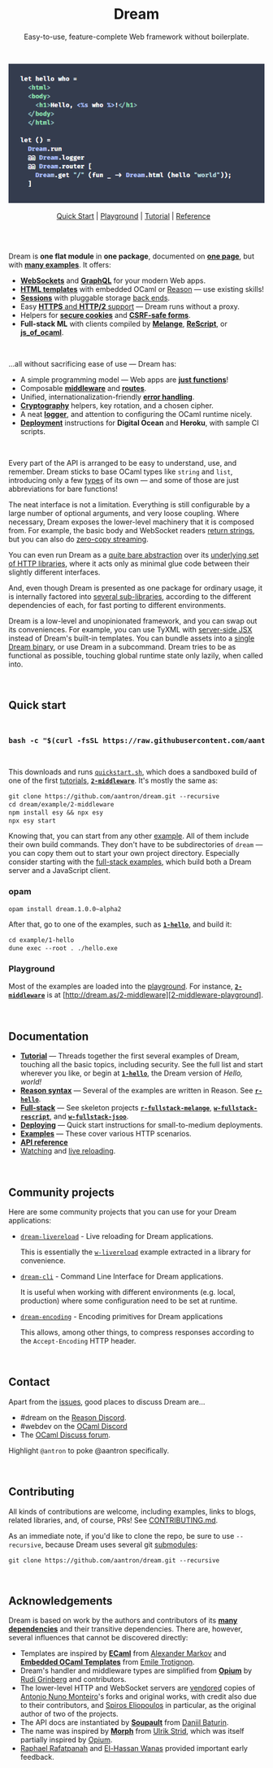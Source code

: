 <h1 align="center">Dream</h1>

<p align="center">
Easy-to-use, feature-complete Web framework without boilerplate.
</p>

<br>

<p align="center">
<img src="https://raw.githubusercontent.com/aantron/dream/master/docs/asset/sample.png"></img>
</p>

<p align="center">
  <a href="#quick-start">Quick Start</a> |
  <a href="http://dream.as">Playground</a> |
  <a href="https://github.com/aantron/dream/tree/master/example#readme">
    Tutorial</a> |
  <a href="https://aantron.github.io/dream/">Reference</a>
  &nbsp;&nbsp;
</p>

<br>
<br>

Dream is **one flat module** in **one package**, documented on
[**one page**][api-main], but with [**many examples**][tutorial]. It offers:

- [**WebSockets**][websocket] and [**GraphQL**][graphql] for your modern Web
  apps.
- [**HTML templates**][templates] with embedded OCaml or
  [Reason][reason-templates] &mdash; use existing skills!
- [**Sessions**][sessions] with pluggable storage [back ends][back-ends].
- Easy [**HTTPS** and **HTTP/2** support][https] &mdash; Dream runs without a
  proxy.
- Helpers for [**secure cookies**][cookies] and
  [**CSRF-safe forms**][forms].
- **Full-stack ML** with clients compiled by [**Melange**][melange],
  [**ReScript**][rescript], or [**js_of_ocaml**][jsoo].

<br>

...all without sacrificing ease of use &mdash; Dream has:

- A simple programming model &mdash; Web apps are [**just functions**][handler]!
- Composable [**middleware**][middleware] and [**routes**][routing].
- Unified, internationalization-friendly [**error handling**][errors].
- [**Cryptography**][crypto] helpers, key rotation, and a chosen cipher.
- A neat [**logger**][logging], and attention to configuring the OCaml runtime
  nicely.
- [**Deployment**][deploy] instructions for **Digital Ocean** and **Heroku**,
  with sample CI scripts.

<br>

Every part of the API is arranged to be easy to understand, use, and remember.
Dream sticks to base OCaml types like `string` and `list`, introducing only a
few [types][types] of its own &mdash; and some of those are just abbreviations
for bare functions!

The neat interface is not a limitation. Everything is still configurable by a
large number of optional arguments, and very loose coupling. Where necessary,
Dream exposes the lower-level machinery that it is composed from. For example,
the basic body and WebSocket readers [return strings][basic-read], but you can
also do [zero-copy streaming][streaming].

You can even run Dream as a [quite bare abstraction][raw] over its [underlying
set of HTTP libraries][vendor], where it acts only as minimal glue code between
their slightly different interfaces.

And, even though Dream is presented as one package for ordinary usage, it is
internally factored into [several sub-libraries][libs], according to the
different dependencies of each, for fast porting to different environments.

Dream is a low-level and unopinionated framework, and you can swap out its
conveniences. For example, you can use TyXML with [server-side JSX][jsx]
instead of Dream's built-in templates. You can bundle assets into a [single
Dream binary][one-binary], or use Dream in a subcommand. Dream tries to be as
functional as possible, touching global runtime state only lazily, when called
into.

[https]: https://github.com/aantron/dream/tree/master/example/l-https#files
[websocket]: https://github.com/aantron/dream/tree/master/example/k-websocket#files
[graphql]: https://github.com/aantron/dream/tree/master/example/w-graphql-subscription#files
[templates]: https://github.com/aantron/dream/tree/master/example/7-template#files
[reason-templates]: https://github.com/aantron/dream/tree/master/example/r-template#files
[middleware]: https://github.com/aantron/dream/tree/master/example/2-middleware#files
[handler]: https://aantron.github.io/dream/#type-handler
[routing]: https://github.com/aantron/dream/tree/master/example/3-router#files
[cookies]: https://aantron.github.io/dream/#cookies
[forms]: https://aantron.github.io/dream/#forms
[sessions]: https://github.com/aantron/dream/tree/master/example/b-session#files
[back-ends]: https://aantron.github.io/dream/#back-ends
[errors]: https://github.com/aantron/dream/tree/master/example/9-error#files
[crypto]: https://aantron.github.io/dream/#cryptography
[logging]: https://github.com/aantron/dream/tree/master/example/2-middleware#files
[melange]: https://github.com/aantron/dream/tree/master/example/r-fullstack-melange#files
[rescript]: https://github.com/aantron/dream/tree/master/example/w-fullstack-rescript#files
[jsoo]: https://github.com/aantron/dream/tree/master/example/w-fullstack-jsoo#files
[types]: https://aantron.github.io/dream/#types
[basic-read]: https://aantron.github.io/dream/#val-body
[streaming]: https://aantron.github.io/dream/#streaming
[raw]: https://aantron.github.io/dream/#builtin
[alpn]: https://en.wikipedia.org/wiki/Application-Layer_Protocol_Negotiation
[libs]: https://github.com/aantron/dream/tree/master/src
[deploy]: https://github.com/aantron/dream/tree/master/example#deploying
[jsx]: https://github.com/aantron/dream/tree/master/example/r-tyxml#files
[one-binary]: https://github.com/aantron/dream/tree/master/example/w-one-binary#files

<br>

## Quick start

<br>

<pre><b>bash -c "$(curl -fsSL https://raw.githubusercontent.com/aantron/dream/master/example/quickstart.sh)"</b></pre>

<br>

This downloads and runs [`quickstart.sh`][quickstart.sh], which does a
sandboxed build of one of the first [tutorials][tutorial],
[**`2-middleware`**][2-middleware]. It's mostly the same as:

```
git clone https://github.com/aantron/dream.git --recursive
cd dream/example/2-middleware
npm install esy && npx esy
npx esy start
```

Knowing that, you can start from any other [example][tutorial]. All of them
include their own build commands. They don't have to be subdirectories of
`dream` &mdash; you can copy them out to start your own project directory.
Especially consider starting with the [full-stack examples][fullstack], which
build both a Dream server and a JavaScript client.

### opam

```
opam install dream.1.0.0~alpha2
```

After that, go to one of the examples, such as [**`1-hello`**][1-hello], and
build it:

```
cd example/1-hello
dune exec --root . ./hello.exe
```

### Playground

Most of the examples are loaded into the [playground][playground]. For instance,
[**`2-middleware`**][2-middleware] is at
[http://dream.as/2-middleware][2-middleware-playground].

[esy-example]: https://github.com/aantron/dream/tree/master/example/w-esy#files
[quickstart.sh]: https://github.com/aantron/dream/blob/master/example/quickstart.sh
[esy]: https://esy.sh/
[2-middleware]: https://github.com/aantron/dream/tree/master/example/2-middleware#files
[playground]: http://dream.as
[2-middleware-playground]: http://dream.as/2-middleware

<br>

## Documentation

- [**Tutorial**][tutorial] &mdash; Threads together the first several examples
  of Dream, touching all the basic topics, including security. See the full list
  and start wherever you like, or begin at [**`1-hello`**][1-hello], the Dream
  version of *Hello, world!*
- [**Reason syntax**][reason-examples] &mdash; Several of the examples are
  written in Reason. See [**`r-hello`**][r-hello].
- [**Full-stack**][fullstack] &mdash; See skeleton projects
  [**`r-fullstack-melange`**][melange], [**`w-fullstack-rescript`**][rescript],
  and [**`w-fullstack-jsoo`**][jsoo].
- [**Deploying**][deploying] &mdash; Quick start instructions for
  small-to-medium deployments.
- [**Examples**][examples] &mdash; These cover various HTTP scenarios.
- [**API reference**][api-main]
- [Watching][fswatch] and [live reloading][reload].

[tutorial]: https://github.com/aantron/dream/tree/master/example#readme
[examples]: https://github.com/aantron/dream/tree/master/example#examples
[1-hello]: https://github.com/aantron/dream/tree/master/example/1-hello#files
[r-hello]: https://github.com/aantron/dream/tree/master/example/r-hello#files
[reason-examples]: https://github.com/aantron/dream/tree/master/example#reason
[deploying]: https://github.com/aantron/dream/tree/master/example#deploying
[api-main]: https://aantron.github.io/dream/#types
[fullstack]: https://github.com/aantron/dream/tree/master/example#full-stack
[fswatch]: https://github.com/aantron/dream/tree/master/example/w-fswatch#files
[reload]: https://github.com/aantron/dream/tree/master/example/w-live-reload#files

<br>

## Community projects

Here are some community projects that you can use for your Dream applications:

- [`dream-livereload`](https://github.com/tmattio/dream-livereload) - Live reloading for Dream applications.

  This is essentially the [`w-livereload`](https://github.com/aantron/dream/tree/master/example/w-live-reload#files) example extracted in a library for convenience.

- [`dream-cli`](https://github.com/tmattio/dream-cli) - Command Line Interface for Dream applications.

  It is useful when working with different environments (e.g. local, production) where some configuration need to be set at runtime.

- [`dream-encoding`](https://github.com/tmattio/dream-encoding) - Encoding primitives for Dream applications

  This allows, among other things, to compress responses according to the `Accept-Encoding` HTTP header.

<br>

## Contact

Apart from the [issues](https://github.com/aantron/dream/issues), good places
to discuss Dream are...

- #dream on the [Reason Discord](https://discord.gg/YCTDuzbg).
- #webdev on the [OCaml Discord](https://discord.gg/DyhPFYGr)
- The [OCaml Discuss forum](https://discuss.ocaml.org/).

Highlight `@antron` to poke @aantron specifically.

<br>

## Contributing

All kinds of contributions are welcome, including examples, links to blogs,
related libraries, and, of course, PRs! See [CONTRIBUTING.md][contributing.md].

As an immediate note, if you'd like to clone the repo, be sure to use
`--recursive`, because Dream uses several git [submodules][vendor]:

```
git clone https://github.com/aantron/dream.git --recursive
```

[contributing.md]: https://github.com/aantron/dream/blob/master/docs/CONTRIBUTING.md

<br>

## Acknowledgements

Dream is based on work by the authors and contributors of its [**many
dependencies**][opamfile] and their transitive dependencies. There are, however,
several influences that cannot be discovered directly:

- Templates are inspired by [**ECaml**][ecaml] from [Alexander Markov][komar]
  and [**Embedded OCaml Templates**][eot] from [Emile Trotignon][trotignon].
- Dream's handler and middleware types are simplified from [**Opium**][opium] by
  [Rudi Grinberg][rgrinberg] and contributors.
- The lower-level HTTP and WebSocket servers are [vendored][vendor] copies of
  [Antonio Nuno Monteiro][anmonteiro]'s forks and original works, with credit
  also due to their contributors, and [Spiros Eliopoulos][seliopou] in
  particular, as the original author of two of the projects.
- The API docs are instantiated by [**Soupault**][soupault] from
  [Daniil Baturin][dmbaturin].
- The name was inspired by [**Morph**][morph] from [Ulrik Strid][ulrikstrid],
  which was itself partially inspired by [Opium][opium].
- [Raphael Rafatpanah][persianturtle] and [El-Hassan Wanas][foocraft] provided
  important early feedback.

[ecaml]: http://komar.in/en/code/ecaml
[komar]: https://github.com/apsheronets
[eot]: https://github.com/EmileTrotignon/embedded_ocaml_templates
[trotignon]: https://github.com/EmileTrotignon
[opamfile]: https://github.com/aantron/dream/blob/master/dream.opam
[opium]: https://github.com/rgrinberg/opium
[vendor]: https://github.com/aantron/dream/tree/master/src/vendor
[rgrinberg]: https://github.com/rgrinberg
[anmonteiro]: https://github.com/anmonteiro
[soupault]: https://github.com/dmbaturin/soupault
[dmbaturin]: https://github.com/dmbaturin
[morph]: https://github.com/reason-native-web/morph
[ulrikstrid]: https://github.com/ulrikstrid
[seliopou]: https://github.com/seliopou
[persianturtle]: https://github.com/persianturtle
[foocraft]: https://github.com/foocraft
